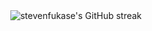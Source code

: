 <div align="center">
  <img
    src="https://github-readme-streak-stats.herokuapp.com/?user=stevenfukase&theme=highcontrast"
    alt="stevenfukase's GitHub streak"
  />
</div>
